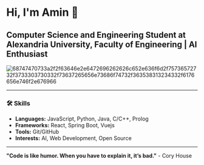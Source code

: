 # Hi, I'm Amin 👋
## Computer Science and Engineering Student at Alexandria University, Faculty of Engineering | AI Enthusiast

![68747470733a2f2f63646e2e6472696262626c652e636f6d2f75736572732f3733303730332f73637265656e73686f74732f363538313234332f6176656e746f2e676966](https://github.com/user-attachments/assets/1845c528-382f-4553-816f-671b4e813aab)

---

### 🛠️ Skills

- **Languages:** JavaScript, Python, Java, C/C++, Prolog
- **Frameworks:** React, Spring Boot, Vuejs
- **Tools:** Git/GitHub
- **Interests:** AI, Web Development, Open Source

---

**"Code is like humor. When you have to explain it, it’s bad."** - Cory House
